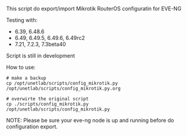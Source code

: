 This script do export/import Mikrotik RouterOS configuratin for EVE-NG   

Testing with:   

- 6.39, 6.48.6
- 6.49, 6.49.5, 6.49.6, 6.49rc2
- 7.21, 7.2.3, 7.3beta40

Script is still in development   

How to use:

```
# make a backup
cp /opt/unetlab/scripts/config_mikrotik.py /opt/unetlab/scripts/config_mikrotik.py.org

# overwirte the original script
cp ./scripts/config_mikrotik.py /opt/unetlab/scripts/config_mikrotik.py
```

NOTE: Please be sure your eve-ng node is up and running before do configuration export.   